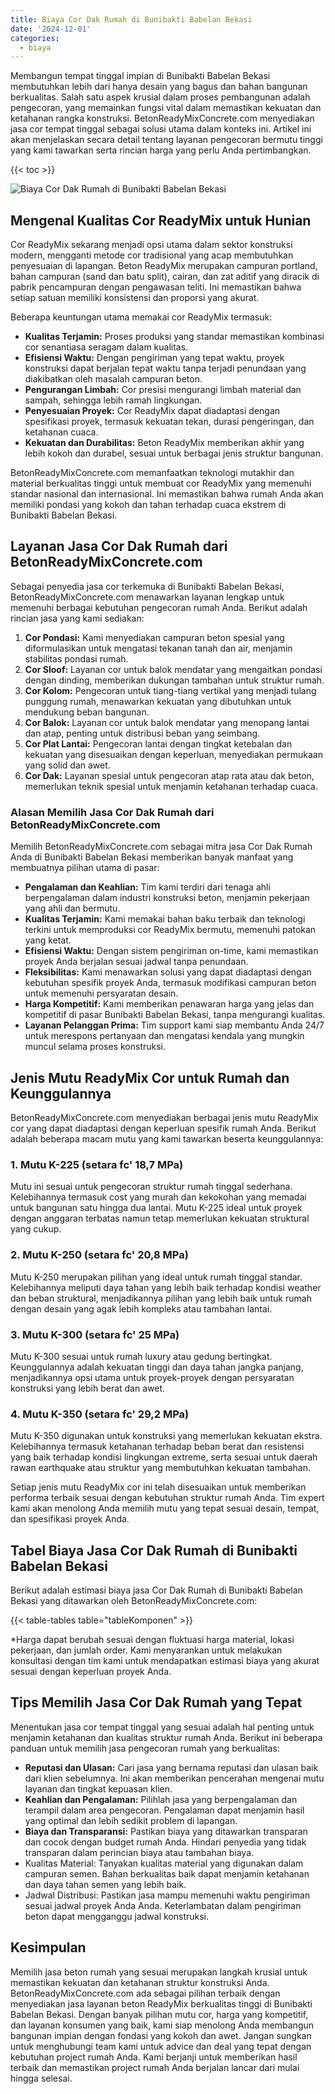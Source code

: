 ```yaml
---
title: Biaya Cor Dak Rumah di Bunibakti Babelan Bekasi
date: '2024-12-01'
categories:
  - biaya
---
```


Membangun tempat tinggal impian di Bunibakti Babelan Bekasi membutuhkan lebih dari hanya desain yang bagus dan bahan bangunan berkualitas. Salah satu aspek krusial dalam proses pembangunan adalah pengecoran, yang memainkan fungsi vital dalam memastikan kekuatan dan ketahanan rangka konstruksi. BetonReadyMixConcrete.com menyediakan jasa cor tempat tinggal sebagai solusi utama dalam konteks ini. Artikel ini akan menjelaskan secara detail tentang layanan pengecoran bermutu tinggi yang kami tawarkan serta rincian harga yang perlu Anda pertimbangkan.

{{< toc >}}

![Biaya Cor Dak Rumah di Bunibakti Babelan Bekasi](https://betoncor8.github.io/cor/harga-beton-readymix-concrete%20(7).png)

## Mengenal Kualitas Cor ReadyMix untuk Hunian

Cor ReadyMix sekarang menjadi opsi utama dalam sektor konstruksi modern, mengganti metode cor tradisional yang acap membutuhkan penyesuaian di lapangan. Beton ReadyMix merupakan campuran portland, bahan campuran (sand dan batu split), cairan, dan zat aditif yang diracik di pabrik pencampuran dengan pengawasan teliti. Ini memastikan bahwa setiap satuan memiliki konsistensi dan proporsi yang akurat.

Beberapa keuntungan utama memakai cor ReadyMix termasuk:

- **Kualitas Terjamin:** Proses produksi yang standar memastikan kombinasi cor senantiasa seragam dalam kualitas.
- **Efisiensi Waktu:** Dengan pengiriman yang tepat waktu, proyek konstruksi dapat berjalan tepat waktu tanpa terjadi penundaan yang diakibatkan oleh masalah campuran beton.
- **Pengurangan Limbah:** Cor presisi mengurangi limbah material dan sampah, sehingga lebih ramah lingkungan.
- **Penyesuaian Proyek:** Cor ReadyMix dapat diadaptasi dengan spesifikasi proyek, termasuk kekuatan tekan, durasi pengeringan, dan ketahanan cuaca.
- **Kekuatan dan Durabilitas:** Beton ReadyMix memberikan akhir yang lebih kokoh dan durabel, sesuai untuk berbagai jenis struktur bangunan.

BetonReadyMixConcrete.com memanfaatkan teknologi mutakhir dan material berkualitas tinggi untuk membuat cor ReadyMix yang memenuhi standar nasional dan internasional. Ini memastikan bahwa rumah Anda akan memiliki pondasi yang kokoh dan tahan terhadap cuaca ekstrem di Bunibakti Babelan Bekasi.

## Layanan Jasa Cor Dak Rumah dari BetonReadyMixConcrete.com

Sebagai penyedia jasa cor terkemuka di Bunibakti Babelan Bekasi, BetonReadyMixConcrete.com menawarkan layanan lengkap untuk memenuhi berbagai kebutuhan pengecoran rumah Anda. Berikut adalah rincian jasa yang kami sediakan:

1. **Cor Pondasi:** Kami menyediakan campuran beton spesial yang diformulasikan untuk mengatasi tekanan tanah dan air, menjamin stabilitas pondasi rumah.
2. **Cor Sloof:** Layanan cor untuk balok mendatar yang mengaitkan pondasi dengan dinding, memberikan dukungan tambahan untuk struktur rumah.
3. **Cor Kolom:** Pengecoran untuk tiang-tiang vertikal yang menjadi tulang punggung rumah, menawarkan kekuatan yang dibutuhkan untuk mendukung beban bangunan.
4. **Cor Balok:** Layanan cor untuk balok mendatar yang menopang lantai dan atap, penting untuk distribusi beban yang seimbang.
5. **Cor Plat Lantai:** Pengecoran lantai dengan tingkat ketebalan dan kekuatan yang disesuaikan dengan keperluan, menyediakan permukaan yang solid dan awet.
6. **Cor Dak:** Layanan spesial untuk pengecoran atap rata atau dak beton, memerlukan teknik spesial untuk menjamin ketahanan terhadap cuaca.

### Alasan Memilih Jasa Cor Dak Rumah dari BetonReadyMixConcrete.com

Memilih BetonReadyMixConcrete.com sebagai mitra jasa Cor Dak Rumah Anda di Bunibakti Babelan Bekasi memberikan banyak manfaat yang membuatnya pilihan utama di pasar:

- **Pengalaman dan Keahlian:** Tim kami terdiri dari tenaga ahli berpengalaman dalam industri konstruksi beton, menjamin pekerjaan yang ahli dan bermutu.
- **Kualitas Terjamin:** Kami memakai bahan baku terbaik dan teknologi terkini untuk memproduksi cor ReadyMix bermutu, memenuhi patokan yang ketat.
- **Efisiensi Waktu:** Dengan sistem pengiriman on-time, kami memastikan proyek Anda berjalan sesuai jadwal tanpa penundaan.
- **Fleksibilitas:** Kami menawarkan solusi yang dapat diadaptasi dengan kebutuhan spesifik proyek Anda, termasuk modifikasi campuran beton untuk memenuhi persyaratan desain.
- **Harga Kompetitif:** Kami memberikan penawaran harga yang jelas dan kompetitif di pasar Bunibakti Babelan Bekasi, tanpa mengurangi kualitas.
- **Layanan Pelanggan Prima:** Tim support kami siap membantu Anda 24/7 untuk merespons pertanyaan dan mengatasi kendala yang mungkin muncul selama proses konstruksi.

## Jenis Mutu ReadyMix Cor untuk Rumah dan Keunggulannya

BetonReadyMixConcrete.com menyediakan berbagai jenis mutu ReadyMix cor yang dapat diadaptasi dengan keperluan spesifik rumah Anda. Berikut adalah beberapa macam mutu yang kami tawarkan beserta keunggulannya:

### 1\. Mutu K-225 (setara fc' 18,7 MPa)

Mutu ini sesuai untuk pengecoran struktur rumah tinggal sederhana. Kelebihannya termasuk cost yang murah dan kekokohan yang memadai untuk bangunan satu hingga dua lantai. Mutu K-225 ideal untuk proyek dengan anggaran terbatas namun tetap memerlukan kekuatan struktural yang cukup.

### 2\. Mutu K-250 (setara fc' 20,8 MPa)

Mutu K-250 merupakan pilihan yang ideal untuk rumah tinggal standar. Kelebihannya meliputi daya tahan yang lebih baik terhadap kondisi weather dan beban struktural, menjadikannya pilihan yang lebih baik untuk rumah dengan desain yang agak lebih kompleks atau tambahan lantai.

### 3\. Mutu K-300 (setara fc' 25 MPa)

Mutu K-300 sesuai untuk rumah luxury atau gedung bertingkat. Keunggulannya adalah kekuatan tinggi dan daya tahan jangka panjang, menjadikannya opsi utama untuk proyek-proyek dengan persyaratan konstruksi yang lebih berat dan awet.

### 4\. Mutu K-350 (setara fc' 29,2 MPa)

Mutu K-350 digunakan untuk konstruksi yang memerlukan kekuatan ekstra. Kelebihannya termasuk ketahanan terhadap beban berat dan resistensi yang baik terhadap kondisi lingkungan extreme, serta sesuai untuk daerah rawan earthquake atau struktur yang membutuhkan kekuatan tambahan.

Setiap jenis mutu ReadyMix cor ini telah disesuaikan untuk memberikan performa terbaik sesuai dengan kebutuhan struktur rumah Anda. Tim expert kami akan menolong Anda memilih mutu yang tepat sesuai desain, tempat, dan spesifikasi proyek Anda.

## Tabel Biaya Jasa Cor Dak Rumah di Bunibakti Babelan Bekasi

Berikut adalah estimasi biaya jasa Cor Dak Rumah di Bunibakti Babelan Bekasi yang ditawarkan oleh BetonReadyMixConcrete.com:

{{< table-tables table="tableKomponen" >}}

\*Harga dapat berubah sesuai dengan fluktuasi harga material, lokasi pekerjaan, dan jumlah order. Kami menyarankan untuk melakukan konsultasi dengan tim kami untuk mendapatkan estimasi biaya yang akurat sesuai dengan keperluan proyek Anda.

## Tips Memilih Jasa Cor Dak Rumah yang Tepat

Menentukan jasa cor tempat tinggal yang sesuai adalah hal penting untuk menjamin ketahanan dan kualitas struktur rumah Anda. Berikut ini beberapa panduan untuk memilih jasa pengecoran rumah yang berkualitas:

- **Reputasi dan Ulasan:** Cari jasa yang bernama reputasi dan ulasan baik dari klien sebelumnya. Ini akan memberikan pencerahan mengenai mutu layanan dan tingkat kepuasan klien.
- **Keahlian dan Pengalaman:** Pilihlah jasa yang berpengalaman dan terampil dalam area pengecoran. Pengalaman dapat menjamin hasil yang optimal dan lebih sedikit problem di lapangan.
- **Biaya dan Transparansi:** Pastikan biaya yang ditawarkan transparan dan cocok dengan budget rumah Anda. Hindari penyedia yang tidak transparan dalam perincian biaya atau tambahan biaya.
- Kualitas Material: Tanyakan kualitas material yang digunakan dalam campuran semen. Bahan berkualitas baik dapat menjamin ketahanan dan daya tahan semen yang lebih baik.
- Jadwal Distribusi: Pastikan jasa mampu memenuhi waktu pengiriman sesuai jadwal proyek Anda Anda. Keterlambatan dalam pengiriman beton dapat mengganggu jadwal konstruksi.

## Kesimpulan

Memilih jasa beton rumah yang sesuai merupakan langkah krusial untuk memastikan kekuatan dan ketahanan struktur konstruksi Anda. BetonReadyMixConcrete.com ada sebagai pilihan terbaik dengan menyediakan jasa layanan beton ReadyMix berkualitas tinggi di Bunibakti Babelan Bekasi. Dengan banyak pilihan mutu cor, harga yang kompetitif, dan layanan konsumen yang baik, kami siap menolong Anda membangun bangunan impian dengan fondasi yang kokoh dan awet. Jangan sungkan untuk menghubungi team kami untuk advice dan deal yang tepat dengan kebutuhan project rumah Anda. Kami berjanji untuk memberikan hasil terbaik dan memastikan project rumah Anda berjalan lancar dari mulai hingga selesai.
